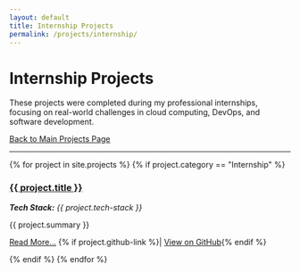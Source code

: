 ```yaml
---
layout: default
title: Internship Projects
permalink: /projects/internship/
---
```


# Internship Projects

These projects were completed during my professional internships, focusing on real-world challenges in cloud computing, DevOps, and software development.

[Back to Main Projects Page](../projects/)

---

<div class="project-list">
{% for project in site.projects %}
  {% if project.category == "Internship" %}
    <div class="project-item">
      <h3><a href="{{ project.url | relative_url }}">{{ project.title }}</a></h3>
      <p><em><strong>Tech Stack:</strong> {{ project.tech-stack }}</em></p>
      <p>{{ project.summary }}</p>
      <p class="project-links">
        <a href="{{ project.url | relative_url }}">Read More...</a>
        {% if project.github-link %}| <a href="{{ project.github-link }}" target="_blank" rel="noopener noreferrer">View on GitHub</a>{% endif %}
      </p>
    </div>
  {% endif %}
{% endfor %}
</div>
